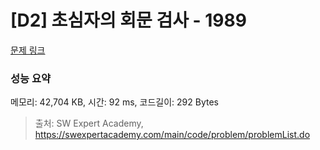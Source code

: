 # [D2] 초심자의 회문 검사 - 1989 

[문제 링크](https://swexpertacademy.com/main/code/problem/problemDetail.do?contestProbId=AV5PyTLqAf4DFAUq) 

### 성능 요약

메모리: 42,704 KB, 시간: 92 ms, 코드길이: 292 Bytes



> 출처: SW Expert Academy, https://swexpertacademy.com/main/code/problem/problemList.do
